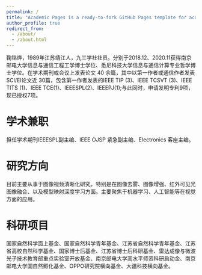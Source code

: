 ```yaml
---
permalink: /
title: "Academic Pages is a ready-to-fork GitHub Pages template for academic personal websites"
author_profile: true
redirect_from: 
  - /about/
  - /about.html
---
```


  鞠铭烨，1989年江苏靖江人，九三学社社员。分别于2018.12、2020.11获得南京邮电大学信息与通信工程工学博士学位、悉尼科技大学信息与通信计算专业哲学博士学位。在学术期刊或会议上发表论文 40 余篇，其中以第一作者或通信作者发表 SCI/EI论文近 30篇，包含第一作者发表的IEEE TIP (3)、IEEE TCSVT (3)、IEEE TITS (1)、IEEE TCE(1)、IEEESPL(2)、IEEEPJ(1);与此同时，申请发明专利9项，现已授权7项。 

学术兼职
======
担任学术期刊IEEESPL副主编、IEEE OJSP 紧急副主编、Electronics 客座主编。

研究方向
======
目前主要从事于图像视频清晰化研究，特别是在图像去雾、图像增强、红外可见光图像融合、以及模型映射深度学习方面。主要聚焦于机器学习、人工智能等在视觉方面的应用。

科研项目
======
国家自然科学面上基金、国家自然科学青年基金、江苏省自然科学青年基金、江苏省高校自然科学基金、国家博士后基金、江苏省博士后科研基金、雷达成像与微波光子技术教育部重点实验室开放基金、南京邮电大学高水平师资科研启动金、南京邮电大学国自然孵化基金、OPPO研究院横向基金、大疆科技横向基金。

